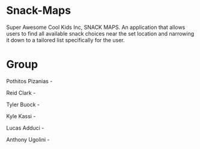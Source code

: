 # Snack-Maps
Super Awesome Cool Kids Inc, SNACK MAPS. An application that allows users to find all available snack choices near the set location and narrowing it down to a tailored list specifically for the user.

# Group
Pothitos Pizanias - 


Reid Clark - 

Tyler Buock - 

Kyle Kassi - 

Lucas Adduci - 

Anthony Ugolini - 

